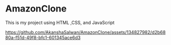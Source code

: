 # AmazonClone
This is my project using HTML ,CSS, and JavaScript


https://github.com/AkanshaSalwan/AmazonClone/assets/134827982/d2b6880a-f51d-49f8-bfc1-601345ace6d3

